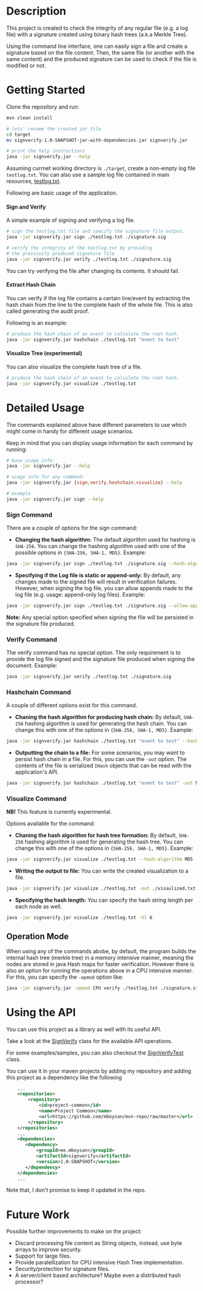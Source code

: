 # Description

This project is created to check the integrity of any regular file (e.g. a log file) with a signature created using
binary hash trees (a.k.a Merkle Tree).

Using the command line interface, one can easily sign a file and create a signature based on the file content. 
Then, the same file (or another with the same content) and the produced signature can be used to check if the file
is modified or not.

# Getting Started

Clone the repository and run:

```bash
mvn clean install

# lets' rename the created jar file
cd target
mv signverify-1.0-SNAPSHOT-jar-with-dependencies.jar signverify.jar

# print the help instructions
java -jar signverify.jar --help
```

Assuming currnet working directory is ```./target```, create a non-empty log file ```testlog.txt```. You can also use 
a sample log file contained in main resources, [testlog.txt](https://github.com/mboysan/guardtime-assignment/blob/master/src/main/resources/testlog.txt).

Following are basic usage of the application.

#### Sign and Verify

A simple example of signing and verifying a log file.

```bash
# sign the testlog.txt file and specify the signature file output.
java -jar signverify.jar sign ./testlog.txt ./signature.sig

# verify the integrity of the testlog.txt by providing 
# the previously produced signature file
java -jar signverify.jar verify ./testlog.txt ./signature.sig
```

You can try verifying the file after changing its contents. It should fail.

#### Extract Hash Chain

You can verify if the log file contains a certain line/event by extracting the hash chain from the line to the 
complete hash of the whole file. This is also called generating the audit proof.

Following is an example:

```bash
# produce the hash chain of an event to calculate the root hash.
java -jar signverify.jar hashchain ./testlog.txt "event to test"
```

#### Visualize Tree (experimental)

You can also visualize the complete hash tree of a file.

```bash
# produce the hash chain of an event to calculate the root hash.
java -jar signverify.jar visualize ./testlog.txt
```

# Detailed Usage

The commands explained above have different parameters to use which might come in handy for different usage scenarios.

Keep in mind that you can display usage information for each command by running:

```bash
# base usage info:
java -jar signverify.jar --help

# usage info for any command:
java -jar signverify.jar {sign,verify,hashchain,visualize} --help

# example
java -jar signverify.jar sign --help
```

### Sign Command

There are a couple of options for the sign command:

* **Changing the hash algorithm:** The default algorithm used for hashing is ```SHA-256```. You can change the hashing 
algorithm used with one of the possible options in ```{SHA-256, SHA-1, MD5}```. Example:
```bash
java -jar signverify.jar sign ./testlog.txt ./signature.sig --hash-algorithm MD5
```

* **Specifying if the Log file is static or append-only:** By default, any changes made to the signed file will
result in verification failures. However, when signing the log file, you can allow appends made to the log file
(e.g. usage: append-only log files). Example:
```bash
java -jar signverify.jar sign ./testlog.txt ./signature.sig --allow-append true
```

**Note:** Any special option specified when signing the file will be persisted in the signature file produced.

### Verify Command

The verify command has no special option. The only requirement is to provide the log file signed and the signature file 
produced when signing the document. Example:
```bash
java -jar signverify.jar verify ./testlog.txt ./signature.sig
```

### Hashchain Command

A couple of different options exist for this command.

* **Chaning the hash algorithm for producing hash chain:** By default, ```SHA-256``` hashing algorithm is used for 
generating the hash chain. You can change this with one of the options in ```{SHA-256, SHA-1, MD5}```. Example:
```bash
java -jar signverify.jar hashchain ./testlog.txt "event to test" --hash-algorithm MD5
```

* **Outputting the chain to a file:** For some scenarios, you may want to persist hash chain in a file. For this, you
can use the ```-out``` option. The contents of the file is serialized ```IHash``` objects that can be read with the 
application's API.
```bash
java -jar signverify.jar hashchain ./testlog.txt "event to test" -out MD5
```

### Visualize Command

**NB!** This feature is currently experimental.

Options available for the command:

* **Chaning the hash algorithm for hash tree formation:** By default, ```SHA-256``` hashing algorithm is used for 
generating the hash tree. You can change this with one of the options in ```{SHA-256, SHA-1, MD5}```. Example:
```bash
java -jar signverify.jar visualize ./testlog.txt --hash-algorithm MD5
```

* **Writing the output to file:** You can write the created visualization to a file.
```bash
java -jar signverify.jar visualize ./testlog.txt -out ./visaulized.txt
```

* **Specifying the hash length:** You can specify the hash string length per each node as well.
```bash
java -jar signverify.jar visualize ./testlog.txt -hl 6
```

## Operation Mode

When using any of the commands abobe, by default, the program builds the internal hash tree (merkle tree) in a memory 
intensive manner, meaning the nodes are stored in java Hash maps for faster verification. However there is also an 
option for running the operations above in a CPU intensive manner. For this, you can specify the ```-opmod``` option 
like:
```bash
java -jar signverify.jar -opmod CPU verify ./testlog.txt ./signature.sig
```

# Using the API

You can use this project as a library as well with its useful API.

Take a look at the [SignVerify](https://github.com/mboysan/guardtime-assignment/blob/master/src/main/java/ops/SignVerify.java)
class for the available API operations.

For some examples/samples, you can also checkout the [SignVerifyTest](https://github.com/mboysan/guardtime-assignment/blob/master/src/test/java/ops/SignVerifyTest.java)
class.

You can use it in your maven projects by adding my repository and adding this project as a dependency like the following
```xml
    ...
    <repositories>
        <repository>
            <id>project-common</id>
            <name>Project Common</name>
            <url>https://github.com/mboysan/mvn-repo/raw/master</url>
        </repository>
    </repositories>
    ...
    <dependencies>
       <dependency>
           <groupId>ee.mboysan</groupId>
           <artifactId>signverify</artifactId>
           <version>1.0-SNAPSHOT</version>
       </dependency>
    </dependencies>
    ...
```

Note that, I don't promise to keep it updated in the repo.

# Future Work

Possible further improvements to make on the project:

* Discard processing file content as String objects, instead, use byte arrays to improve security.
* Support for large files.
* Provide paralellization for CPU intensive Hash Tree implementation.
* Security/protection for signature files.
* A server/client based architecture? Maybe even a distributed hash processor?
